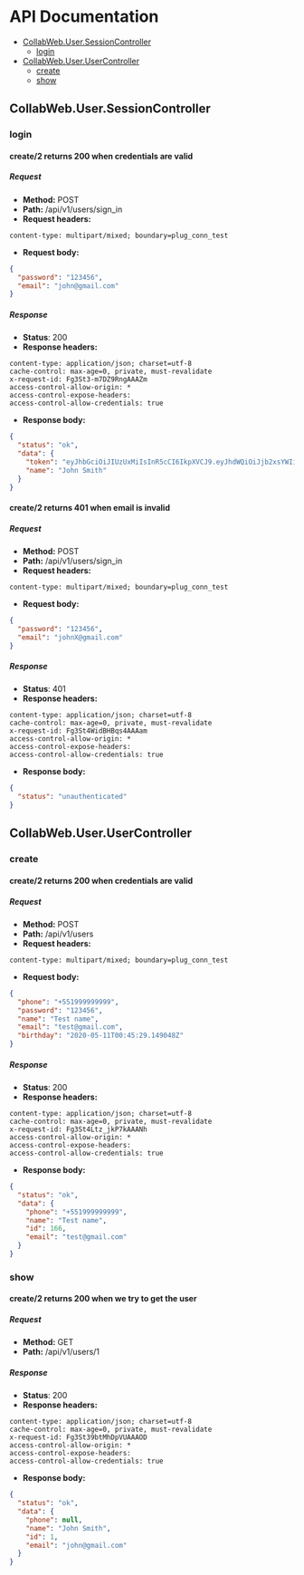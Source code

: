 # API Documentation

  * [CollabWeb.User.SessionController](#collabweb-user-sessioncontroller)
    * [login](#collabweb-user-sessioncontroller-login)
  * [CollabWeb.User.UserController](#collabweb-user-usercontroller)
    * [create](#collabweb-user-usercontroller-create)
    * [show](#collabweb-user-usercontroller-show)

## CollabWeb.User.SessionController
### <a id=collabweb-user-sessioncontroller-login></a>login
#### create/2 returns 200 when credentials are valid
##### Request
* __Method:__ POST
* __Path:__ /api/v1/users/sign_in
* __Request headers:__
```
content-type: multipart/mixed; boundary=plug_conn_test
```
* __Request body:__
```json
{
  "password": "123456",
  "email": "john@gmail.com"
}
```

##### Response
* __Status__: 200
* __Response headers:__
```
content-type: application/json; charset=utf-8
cache-control: max-age=0, private, must-revalidate
x-request-id: Fg3St3-m7DZ9RngAAAZm
access-control-allow-origin: *
access-control-expose-headers: 
access-control-allow-credentials: true
```
* __Response body:__
```json
{
  "status": "ok",
  "data": {
    "token": "eyJhbGciOiJIUzUxMiIsInR5cCI6IkpXVCJ9.eyJhdWQiOiJjb2xsYWIiLCJleHAiOjE1OTE1NzcxMjksImlhdCI6MTU4OTE1NzkyOSwiaXNzIjoiY29sbGFiIiwianRpIjoiNjQ2MDg3YTItYzVhNy00Mzg4LWJkMWEtYjQ5MTVmNTA3MzhjIiwibmJmIjoxNTg5MTU3OTI4LCJzdWIiOiIxNjAiLCJ0eXAiOiJhY2Nlc3MifQ.DQJ9aPaxUOhBsTIdSEkOv3vJ4k-58WF9kYzFPJHQUhGYS-plPSSLOFVkmk9jv7HO2fh2b0bSX1BFZaIBcE2yWg",
    "name": "John Smith"
  }
}
```

#### create/2 returns 401 when email is invalid
##### Request
* __Method:__ POST
* __Path:__ /api/v1/users/sign_in
* __Request headers:__
```
content-type: multipart/mixed; boundary=plug_conn_test
```
* __Request body:__
```json
{
  "password": "123456",
  "email": "johnX@gmail.com"
}
```

##### Response
* __Status__: 401
* __Response headers:__
```
content-type: application/json; charset=utf-8
cache-control: max-age=0, private, must-revalidate
x-request-id: Fg3St4WidBHBqs4AAAam
access-control-allow-origin: *
access-control-expose-headers: 
access-control-allow-credentials: true
```
* __Response body:__
```json
{
  "status": "unauthenticated"
}
```

## CollabWeb.User.UserController
### <a id=collabweb-user-usercontroller-create></a>create
#### create/2 returns 200 when credentials are valid
##### Request
* __Method:__ POST
* __Path:__ /api/v1/users
* __Request headers:__
```
content-type: multipart/mixed; boundary=plug_conn_test
```
* __Request body:__
```json
{
  "phone": "+551999999999",
  "password": "123456",
  "name": "Test name",
  "email": "test@gmail.com",
  "birthday": "2020-05-11T00:45:29.149048Z"
}
```

##### Response
* __Status__: 200
* __Response headers:__
```
content-type: application/json; charset=utf-8
cache-control: max-age=0, private, must-revalidate
x-request-id: Fg3St4Ltz_jkP7kAAANh
access-control-allow-origin: *
access-control-expose-headers: 
access-control-allow-credentials: true
```
* __Response body:__
```json
{
  "status": "ok",
  "data": {
    "phone": "+551999999999",
    "name": "Test name",
    "id": 166,
    "email": "test@gmail.com"
  }
}
```

### <a id=collabweb-user-usercontroller-show></a>show
#### create/2 returns 200 when we try to get the user
##### Request
* __Method:__ GET
* __Path:__ /api/v1/users/1

##### Response
* __Status__: 200
* __Response headers:__
```
content-type: application/json; charset=utf-8
cache-control: max-age=0, private, must-revalidate
x-request-id: Fg3St39btMhDpVUAAAOD
access-control-allow-origin: *
access-control-expose-headers: 
access-control-allow-credentials: true
```
* __Response body:__
```json
{
  "status": "ok",
  "data": {
    "phone": null,
    "name": "John Smith",
    "id": 1,
    "email": "john@gmail.com"
  }
}
```

